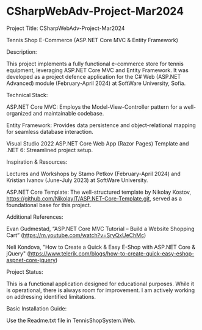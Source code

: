 # CSharpWebAdv-Project-Mar2024

Project Title: CSharpWebAdv-Project-Mar2024

Tennis Shop E-Commerce (ASP.NET Core MVC & Entity Framework)

Description:

This project implements a fully functional e-commerce store for tennis equipment, leveraging ASP.NET Core MVC and Entity Framework. It was developed as a project defence application for the C# Web (ASP.NET Advanced) module (February-April 2024) at SoftWare University, Sofia.

Technical Stack:

ASP.NET Core MVC: Employs the Model-View-Controller pattern for a well-organized and maintainable codebase.

Entity Framework: Provides data persistence and object-relational mapping for seamless database interaction.

Visual Studio 2022 ASP.NET Core Web App (Razor Pages) Template and .NET 6: Streamlined project setup.

Inspiration & Resources:

Lectures and Workshops by Stamo Petkov (February-April 2024) and Kristian Ivanov (June-July 2023) at SoftWare University.

ASP.NET Core Template: The well-structured template by Nikolay Kostov, https://github.com/NikolayIT/ASP.NET-Core-Template.git, served as a foundational base for this project.

Additional References:

Evan Gudmestad, “ASP.NET Core MVC Tutorial – Build a Website Shopping Cart” (https://m.youtube.com/watch?v=SryQxUeChMc)

Neli Kondova, "How to Create a Quick & Easy E-Shop with ASP.NET Core & jQuery" (https://www.telerik.com/blogs/how-to-create-quick-easy-eshop-aspnet-core-jquery)

Project Status:

This is a functional application designed for educational purposes. While it is operational, there is always room for improvement. I am actively working on addressing identified limitations.

Basic Installation Guide:

Use the Readme.txt file in TennisShopSystem.Web.

